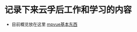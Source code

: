 # 记录下来云孚后工作和学习的内容

* 目前概览放在这里
[mpvue基本东西](https://github.com/cqiangcode/afteryunfutech/blob/master/work/frontend/mpvue.md)